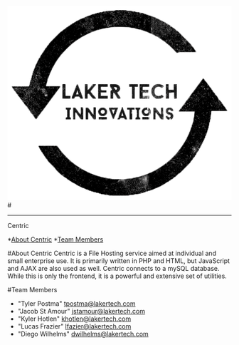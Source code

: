 ![ListForks](https://raw.githubusercontent.com/YamiND/LTI_Centric_v2/master/assets/LTI.png)
#<hr>Centric

*[About Centric](#about-centric)
*[Team Members](#team-members)

#<a name="about-centric"></a>About Centric
Centric is a File Hosting service aimed at individual and small enterprise use. 
It is primarily written in PHP and HTML, but JavaScript and AJAX are also used as well. 
Centric connects to a mySQL database. While this is only the frontend, it is a powerful and extensive set of utilities. 

#<a name="team-members"></a>Team Members
* "Tyler Postma" <tpostma@lakertech.com>
* "Jacob St Amour" <jstamour@lakertech.com>
* "Kyler Hotlen" <khotlen@lakertech.com>
* "Lucas Frazier" <lfazier@lakertech.com>
* "Diego Wilhelms" <dwilhelms@lakertech.com>